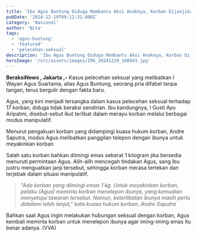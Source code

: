 ```yaml
---
title: 'Ibu Agus Buntung Diduga Membantu Aksi Anaknya, Korban Dijanjikan Emas 1 Kg'
pubDate: '2024-12-19T09:12:32.000Z'
category: 'Nasional'
author: 'Nita'
tags:
  - 'agus-buntung'
  - 'featured'
  - 'pelecehan-seksual'
description: 'Ibu Agus Buntung Diduga Membantu Aksi Anaknya, Korban Dijanjikan Emas 1 Kg'
heroImage: '/src/assets/images/IMG_20241219_160943.jpg'
---
```


**BeraksiNews , Jakarta ,-** Kasus pelecehan seksual yang melibatkan I Wayan Agus Suartama, alias Agus Buntung, seorang pria difabel tanpa tangan, terus bergulir dengan fakta baru.

Agus, yang kini menjadi tersangka dalam kasus pelecehan seksual terhadap 17 korban, diduga tidak beraksi sendirian. Ibu kandungnya, I Gusti Ayu Aripatmi, disebut-sebut ikut terlibat dalam merayu korban melalui berbagai modus manipulatif.

Menurut pengakuan korban yang didampingi kuasa hukum korban, Andre Saputra, modus Agus melibatkan panggilan telepon dengan ibunya untuk meyakinkan korban

Salah satu korban bahkan diimingi emas seberat 1 kilogram jika bersedia menuruti permintaan Agus. Alih-alih mencegah tindakan Agus, sang ibu justru menguatkan janji tersebut, sehingga korban merasa tertekan dan terjebak dalam situasi manipulatif.

> _"Ada korban yang diimingi emas 1 kg. Untuk meyakinkan korban, pelaku (Agus) meminta korban menelepon ibunya, yang kemudian menyetujui tawaran tersebut. Namun, keterlibatan ibunya masih perlu didalami lebih lanjut," kata kuasa hukum korban, Andre Saputra_

Bahkan saat Agus ingin melakukan hubungan seksual dengan korban, Agus kembali meminta korban untuk menelepon ibunya agar iming-iming emas itu benar adanya. (VVA)
